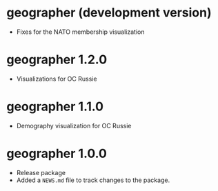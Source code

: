 # geographer (development version)

* Fixes for the NATO membership visualization

# geographer 1.2.0

* Visualizations for OC Russie

# geographer 1.1.0

* Demography visualization for OC Russie

# geographer 1.0.0

* Release package
* Added a `NEWS.md` file to track changes to the package.
